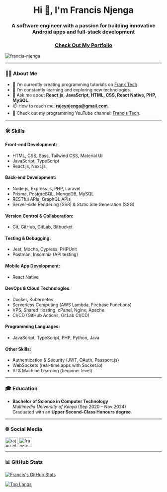 <h1 align="center">Hi 👋, I'm Francis Njenga</h1>
<h3 align="center">A software engineer with a passion for building innovative Android apps and full-stack development</h3>
<h3 align="center"><a href="https://francis-njenga.vercel.app/">Check Out My Portfolio</a></h3>

<p align="left"> 
  <img src="https://komarev.com/ghpvc/?username=francis-njenga&label=Profile%20views&color=0e75b6&style=flat" alt="francis-njenga" /> 
</p>

---

### 👨‍💻 About Me
- 🔭 I’m currently creating programming tutorials on [Frank Tech](https://www.youtube.com/channel/UCIaqBsk6GdL0GPIJ9ThOrMA).
- 🌱 I’m constantly learning and exploring new technologies.
- 💬 Ask me about **React.js, JavaScript, HTML, CSS, React Native, PHP, MySQL**.
- 📫 How to reach me: **rajeynjenga@gmail.com**.
- 🎥 Check out my programming YouTube channel: [Francis Tech](https://www.youtube.com/@francis_tech).

---

### 🛠️ Skills

#### **Front-end Development:**
- HTML, CSS, Sass, Tailwind CSS, Material UI
- JavaScript, TypeScript
- React.js, Next.js

#### **Back-end Development:**
- Node.js, Express.js, PHP, Laravel
- Prisma, PostgreSQL, MongoDB, MySQL
- RESTful APIs, GraphQL APIs
- Server-side Rendering (SSR) & Static Site Generation (SSG)

#### **Version Control & Collaboration:**
- Git, GitHub, GitLab, Bitbucket

#### **Testing & Debugging:**
- Jest, Mocha, Cypress, PHPUnit
- Postman, Insomnia (API testing)

#### **Mobile App Development:**
- React Native

#### **DevOps & Cloud Technologies:**
- Docker, Kubernetes
- Serverless Computing (AWS Lambda, Firebase Functions)
- VPS, Shared Hosting, cPanel, Nginx, Apache
- CI/CD (GitHub Actions, GitLab CI/CD)

#### **Programming Languages:**
- JavaScript, TypeScript, PHP, Python, Java

#### **Other Skills:**
- Authentication & Security (JWT, OAuth, Passport.js)
- WebSockets (real-time apps with Socket.io)
- AI & Machine Learning (beginner level)

---

### 🎓 Education
- **Bachelor of Science in Computer Technology**  
  *Multimedia University of Kenya* (Sep 2020 – Nov 2024)  
  Graduated with an **Upper Second-Class Honours degree**.

---

### 🌐 Social Media
<p align="left">
  <a href="https://twitter.com/rajey_nj" target="blank">
    <img align="center" src="https://raw.githubusercontent.com/rahuldkjain/github-profile-readme-generator/master/src/images/icons/Social/twitter.svg" alt="rajey_nj" height="30" width="40" />
  </a>
  <a href="https://www.youtube.com/@francis_tech" target="blank">
    <img align="center" src="https://raw.githubusercontent.com/rahuldkjain/github-profile-readme-generator/master/src/images/icons/Social/youtube.svg" alt="francis_tech" height="30" width="40" />
  </a>
</p>

---

### 📊 GitHub Stats
[![Francis's GitHub Stats](https://github-readme-stats.vercel.app/api?username=francis-njenga&show_icons=true&theme=radical)](https://github.com/francis-njenga)

[![Top Langs](https://github-readme-stats.vercel.app/api/top-langs/?username=francis-njenga&layout=compact&theme=radical)](https://github.com/francis-njenga)
